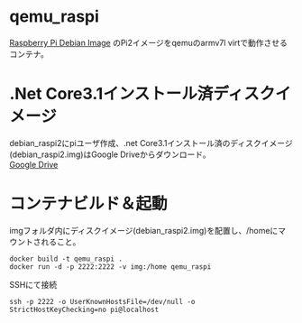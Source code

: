 # qemu_raspi
[Raspberry Pi Debian Image](https://raspi.debian.net/tested-images/) のPi2イメージをqemuのarmv7l virtで動作させるコンテナ。  

# .Net Core3.1インストール済ディスクイメージ
debian_raspi2にpiユーザ作成、.net Core3.1インストール済のディスクイメージ(debian_raspi2.img)はGoogle Driveからダウンロード。  
[Google Drive](https://drive.google.com/file/d/1BnXNydI4Cyr0amCXR1HUiAmRF9nGf8mr/view?usp=sharing)

# コンテナビルド＆起動
imgフォルダ内にディスクイメージ(debian_raspi2.img)を配置し、/homeにマウントされること。
```
docker build -t qemu_raspi .
docker run -d -p 2222:2222 -v img:/home qemu_raspi
```
SSHにて接続
```
ssh -p 2222 -o UserKnownHostsFile=/dev/null -o StrictHostKeyChecking=no pi@localhost
```